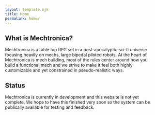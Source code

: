 ```yaml
---
layout: template.njk
title: Home
permalink: home/
---
```


## What is Mechtronica?
Mechtronica is a table top RPG set in a post-apocalyptic sci-fi universe focusing heavily on mechs, large bipedal piloted robots. At the heart of Mechtronica is mech building, most of the rules center around how you build a functional mech and we strive to make it feel both highly customizable and yet constrained in pseudo-realistic ways.

## Status
Mechtronica is currently in development and this website is not yet complete. We hope to have this finished very soon so the system can be publically available for testing and feedback.
